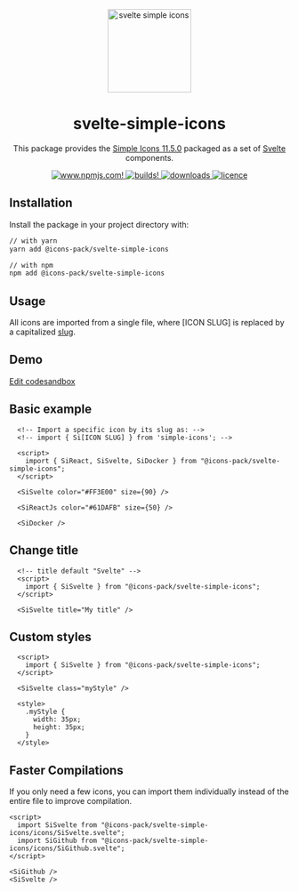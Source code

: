 <div align="center">
  <img alt="svelte simple icons" src="./docs/svg/svelte-simple-icons.svg" width="150" />

# svelte-simple-icons

This package provides the [Simple Icons 11.5.0](https://github.com/simple-icons/simple-icons/releases/tag/11.5.0) packaged as a set of [Svelte](https://svelte.dev/) components.

  <a href="https://www.npmjs.com/package/@icons-pack/svelte-simple-icons" target="_blank">
    <img src="https://img.shields.io/npm/v/@icons-pack/svelte-simple-icons?color=CB061D&style=flat-square" alt="www.npmjs.com!" />
  </a>

  <a href="https://travis-ci.com/github/icons-pack/svelte-simple-icons" target="_blank">
    <img src="https://img.shields.io/travis/icons-pack/svelte-simple-icons?color=008660&style=flat-square" alt="builds!" />
  </a>

  <a href="https://www.npmjs.com/package/@icons-pack/svelte-simple-icons" target="_blank">
    <img src="https://img.shields.io/npm/dw/@icons-pack/svelte-simple-icons?color=087BB4&style=flat-square" alt="downloads" />
  </a>

  <a href="https://github.com/icons-pack/svelte-simple-icons/blob/canary/LICENSE" target="_blank">
    <img src="https://img.shields.io/npm/l/@icons-pack/svelte-simple-icons?color=008660&style=flat-square" alt="licence" />
  </a>
</div>

## Installation

Install the package in your project directory with:

```sh
// with yarn
yarn add @icons-pack/svelte-simple-icons

// with npm
npm add @icons-pack/svelte-simple-icons
```

## Usage

All icons are imported from a single file, where [ICON SLUG] is replaced by a capitalized [slug](https://github.com/simple-icons/simple-icons/blob/master/slugs.md).

## Demo

[Edit codesandbox](https://codesandbox.io/s/busy-satoshi-g52wq?file=/App.svelte)

## Basic example

```svelte
  <!-- Import a specific icon by its slug as: -->
  <!-- import { Si[ICON SLUG] } from 'simple-icons'; -->

  <script>
    import { SiReact, SiSvelte, SiDocker } from "@icons-pack/svelte-simple-icons";
  </script>

  <SiSvelte color="#FF3E00" size={90} />

  <SiReactJs color="#61DAFB" size={50} />

  <SiDocker />
```

## Change title

```svelte
  <!-- title default "Svelte" -->
  <script>
    import { SiSvelte } from "@icons-pack/svelte-simple-icons";
  </script>

  <SiSvelte title="My title" />
```

## Custom styles

```svelte
  <script>
    import { SiSvelte } from "@icons-pack/svelte-simple-icons";
  </script>

  <SiSvelte class="myStyle" />

  <style>
    .myStyle {
      width: 35px;
      height: 35px;
    }
  </style>
```

## Faster Compilations

If you only need a few icons, you can import them individually instead of the entire file to improve compilation.

```svelte
<script>
  import SiSvelte from "@icons-pack/svelte-simple-icons/icons/SiSvelte.svelte";
  import SiGithub from "@icons-pack/svelte-simple-icons/icons/SiGithub.svelte";
</script>

<SiGithub />
<SiSvelte />
```
